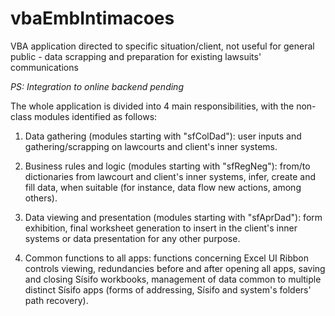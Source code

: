 # vbaEmbIntimacoes
VBA application directed to specific situation/client, not useful for general public - data scrapping and preparation for existing lawsuits' communications

_PS: Integration to online backend pending_

The whole application is divided into 4 main responsibilities, with the non-class modules identified as follows:

1. Data gathering (modules starting with "sfColDad"): user inputs and gathering/scrapping on lawcourts and client's inner systems.

2. Business rules and logic (modules starting with "sfRegNeg"): from/to dictionaries from lawcourt and client's inner systems,
   infer, create and fill data, when suitable (for instance, data flow new actions, among others).
   
3. Data viewing and presentation (modules starting with "sfAprDad"): form exhibition, final worksheet generation to insert in the
   client's inner systems or data presentation for any other purpose.
   
4. Common functions to all apps: functions concerning Excel UI Ribbon controls viewing, redundancies before and
   after opening all apps, saving and closing Sísifo workbooks, management of data common to multiple distinct Sísifo apps (forms
   of addressing, Sísifo and system's folders' path recovery).
